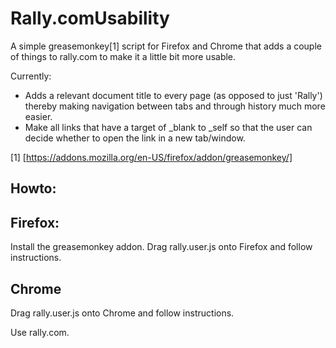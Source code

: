 Rally.comUsability
========

A simple greasemonkey[1] script for Firefox and Chrome that adds a couple of things to rally.com to make it
a little bit more usable. 

Currently:

 * Adds a relevant document title to every page (as opposed to just 'Rally') thereby 
   making navigation between tabs and through history much more easier.
 * Make all links that have a target of _blank to _self so that the user can decide
   whether to open the link in a new tab/window.

[1] [https://addons.mozilla.org/en-US/firefox/addon/greasemonkey/]

Howto:
-----

Firefox:
-----

Install the greasemonkey addon.
Drag rally.user.js onto Firefox and follow instructions.


Chrome
------
Drag rally.user.js onto Chrome and follow instructions.


Use rally.com.

